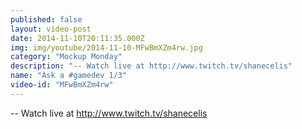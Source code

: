 ```yaml
---
published: false
layout: video-post
date: 2014-11-10T20:11:35.000Z
img: img/youtube/2014-11-10-MFwBmXZm4rw.jpg
category: "Mockup Monday"
description: "-- Watch live at http://www.twitch.tv/shanecelis"
name: "Ask a #gamedev 1/3"
video-id: "MFwBmXZm4rw"
---
```

-- Watch live at http://www.twitch.tv/shanecelis
